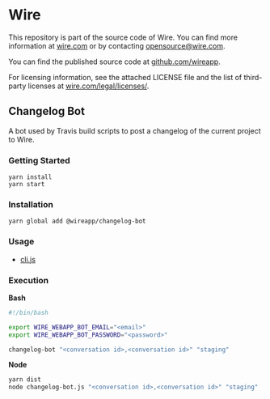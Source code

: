 # Wire

This repository is part of the source code of Wire. You can find more information at [wire.com](https://wire.com) or by contacting opensource@wire.com.

You can find the published source code at [github.com/wireapp](https://github.com/wireapp).

For licensing information, see the attached LICENSE file and the list of third-party licenses at [wire.com/legal/licenses/](https://wire.com/legal/licenses/).

## Changelog Bot

A bot used by Travis build scripts to post a changelog of the current project to Wire.

### Getting Started

```
yarn install
yarn start
```

### Installation

```
yarn global add @wireapp/changelog-bot
```

### Usage

- [cli.js](./src/cli.js)

### Execution

**Bash**

```bash
#!/bin/bash

export WIRE_WEBAPP_BOT_EMAIL="<email>"
export WIRE_WEBAPP_BOT_PASSWORD="<password>"

changelog-bot "<conversation id>,<conversation id>" "staging"
```

**Node**

```bash
yarn dist
node changelog-bot.js "<conversation id>,<conversation id>" "staging"
```
